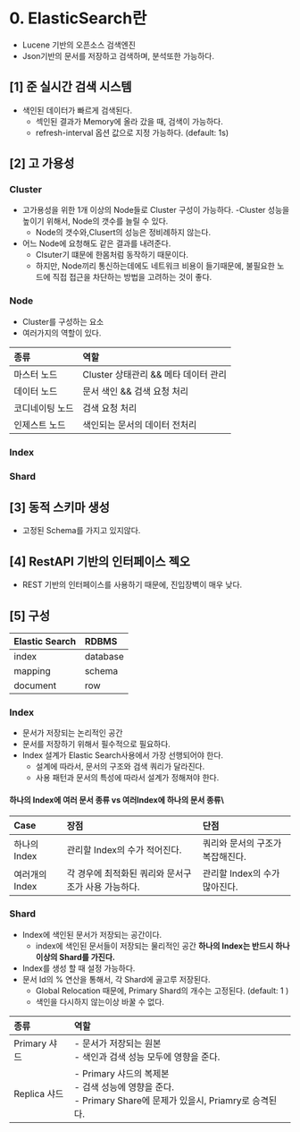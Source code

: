 # 0. ElasticSearch란
- Lucene 기반의 오픈소스 검색엔진
- Json기반의 문서를 저장하고 검색하며, 분석또한 가능하다.

## [1] 준 실시간 검색 시스템
- 색인된 데이터가 빠르게 검색된다.
  - 섹인된 결과가 Memory에 올라 갔을 때, 검색이 가능하다.
  - refresh-interval 옵션 값으로 지정 가능하다. (default: 1s)

## [2] 고 가용성

### Cluster
- 고가용성을 위한 1개 이상의 Node들로 Cluster 구성이 가능하다.
-Cluster 성능을 높이기 위해서, Node의 갯수를 늘릴 수 있다.
  - Node의 갯수와,Clusert의 성능은 정비례하지 않는다.
- 어느 Node에 요청해도 같은 결과를 내려준다.
  - Clsuter기 떄문에 한몸처럼 동작하기 때문이다.
  - 하지만, Node끼리 통신하는데에도 네트워크 비용이 들기때문에, 불필요한 노드에 직접 접근을 차단하는 방법을 고려하는 것이 좋다.

### Node
- Cluster를 구성하는 요소
- 여러가지의 역할이 있다.

| 종류           | 역할                        |
|:-------------|:--------------------------|
| 마스터 노드       | Cluster 상태관리 && 메타 데이터 관리 |
| 데이터 노드       | 문서 색인 && 검색 요청 처리         |
| 코디네이팅 노드     | 검색 요청 처리                  |
| 인제스트 노드      | 색인되는 문서의 데이터 전처리          |


### Index


### Shard


## [3] 동적 스키마 생성
- 고정된 Schema를 가지고 있지않다.



## [4] RestAPI 기반의 인터페이스 젝오
- REST 기반의 인터페이스를 사용하기 때문에, 진입장벽이 매우 낮다.


## [5] 구성
| Elastic Search | RDBMS            |
|:---------------|:-----------------|
| index          | database         |
| mapping        | schema           |
| document       | row              |

### Index
- 문서가 저장되는 논리적인 공간
- 문서를 저장하기 위해서 필수적으로 필요하다.
- Index 설계가 Elastic Search사용에서 가장 선행되어야 한다.
  - 설계에 따라서, 문서의 구조와 검색 쿼리가 달라진다.
  - 사용 패턴과 문서의 특성에 따라서 설계가 정해져야 한다.

#### 하나의 Index에 여러 문서 종류 vs 여러Index에 하나의 문서 종류\
| Case       | 장점                            | 단점                  |
|:-----------|:------------------------------|:--------------------|
| 하나의 Index  | 관리할 Index의 수가 적어진다.           | 쿼리와 문서의 구조가 복잡해진다.  |
| 여러개의 Index | 각 경우에 최적화된 쿼리와 문서구조가 사용 가능하다. | 관리할 Index의 수가 많아진다. |


### Shard
- Index에 색인된 문서가 저장되는 공간이다.
  - index에 색인된 문서들이 저장되는 물리적인 공간
**하나의 Index는 반드시 하나이상의 Shard를 가진다.**
- Index를 생성 할 때 설정 가능하다.
- 문서 Id의 % 연산을 통해서, 각 Shard에 골고루 저장된다.
  - Global Relocation 때문에, Primary Shard의 개수는 고정된다. (default: 1 )
  - 색인을 다시하지 않는이상 바꿀 수 없다. 

| 종류 | 역할                                                                                      |
|:---------------|:----------------------------------------------------------------------------------------|
| Primary 샤드         | - 문서가 저장되는 원본 </br>- 색인과 검색 성능 모두에 영향을 준다.                                              |
| Replica 샤드        | - Primary 샤드의 복제본 </br> - 검색 성능에 영향을 준다. </br> - Primary Share에 문제가 있을시, Priamry로 승격된다. |
